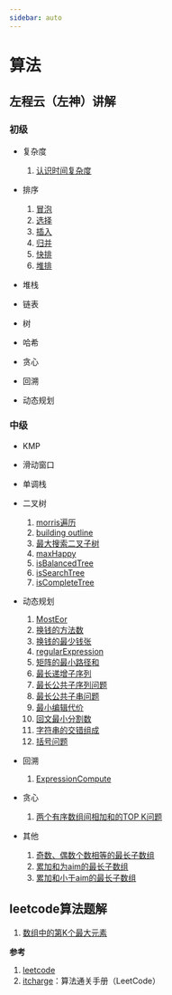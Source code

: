 ```yaml
---
sidebar: auto
---
```

<!-- [[TOC]] -->
# 算法

## 左程云（左神）讲解
### 初级
- 复杂度
   1. [认识时间复杂度](./zuochengyun/complexity)
  
- 排序
   1. [冒泡](./zuochengyun/bubble)
   1. [选择](./zuochengyun/select)
   1. [插入](./zuochengyun/insert)
   1. [归并](./zuochengyun/merge)
   1. [快排](./zuochengyun/quick)
   1. [堆排](./zuochengyun/heap) 

- 堆栈
- 链表
- 树
- 哈希
- 贪心
- 回溯
- 动态规划

### 中级
- KMP
   
- 滑动窗口
- 单调栈
- 二叉树
   1. [morris遍历](./zuochengyun/morris.md)
   1. [building outline](./zuochengyun/buildingOutline.md)
   1. [最大搜索二叉子树](./zuochengyun/maxBST.md)
   1. [maxHappy](./zuochengyun/maxHappy.md)
   1. [isBalancedTree](./zuochengyun/isBalancedTree.md)
   1. [isSearchTree](./zuochengyun/isSearchTree.md)
   1. [isCompleteTree](./zuochengyun/isCompleteTree.md)
  
- 动态规划
   1. [MostEor](./zuochengyun/mostEor.md)
   1. [换钱的方法数](./zuochengyun/coinWays.md)
   1. [换钱的最少钱张](./zuochengyun/coinCountMin.md)
   1. [regularExpression](./zuochengyun/regularExpression.md)
   1. [矩阵的最小路径和](./zuochengyun/smallPath.md)
   1. [最长递增子序列](./zuochengyun/longestIncreaseSubsequence.md)
   1. [最长公共子序列问题](./zuochengyun/longestCommonSubsequence.md)
   1. [最长公共子串问题](./zuochengyun/longestCommonSubstr.md)
   1. [最小编辑代价](./zuochengyun/leastEditCost.md)
   1. [回文最小分割数](./zuochengyun/smallestCut.md)
   1. [字符串的交错组成](./zuochengyun/intersectCompose.md)
   1. [括号问题](./zuochengyun/validMaxLen.md)

- 回溯
   1. [ExpressionCompute](./zuochengyun/expressionCompute.md)

- 贪心
   1. [两个有序数组间相加和的TOP K问题](./zuochengyun/topKOfArraySum.md)
  
- 其他
   1. [奇数、偶数个数相等的最长子数组](./zuochengyun/longestSubarrayOfEqualParity.md)
   1. [累加和为aim的最长子数组](./zuochengyun/longestSubarraySum.md)
   1. [累加和小于aim的最长子数组](./zuochengyun/longestSubarrayLessSum.md)

## leetcode算法题解
1. [数组中的第K个最大元素](./leetcode/L0215KthLargestInArray.md)

**参考**
1. [leetcode](https://leetcode.cn/)
2. [itcharge](https://algo.itcharge.cn/)：算法通关手册（LeetCode）